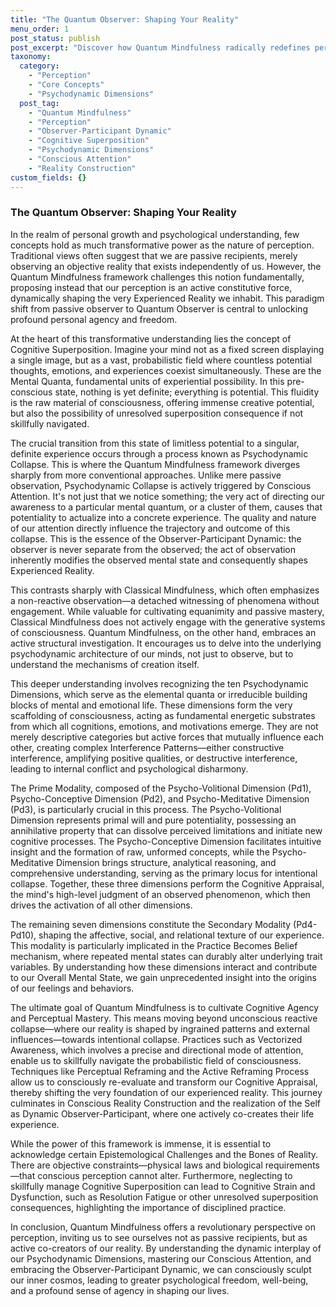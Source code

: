 ```yaml
---
title: "The Quantum Observer: Shaping Your Reality"
menu_order: 1
post_status: publish
post_excerpt: "Discover how Quantum Mindfulness radically redefines perception, shifting from a passive reception of reality to an active, conscious co-creation. This post explores the core concepts of the Observer-Participant Dynamic and Cognitive Superposition, revealing how understanding our psychodynamic dimensions empowers us to intentionally shape our inner and outer worlds."
taxonomy:
  category:
    - "Perception"
    - "Core Concepts"
    - "Psychodynamic Dimensions"
  post_tag:
    - "Quantum Mindfulness"
    - "Perception"
    - "Observer-Participant Dynamic"
    - "Cognitive Superposition"
    - "Psychodynamic Dimensions"
    - "Conscious Attention"
    - "Reality Construction"
custom_fields: {}
---
```


### The Quantum Observer: Shaping Your Reality

In the realm of personal growth and psychological understanding, few concepts hold as much transformative power as the nature of perception. Traditional views often suggest that we are passive recipients, merely observing an objective reality that exists independently of us. However, the Quantum Mindfulness framework challenges this notion fundamentally, proposing instead that our perception is an active constitutive force, dynamically shaping the very Experienced Reality we inhabit. This paradigm shift from passive observer to Quantum Observer is central to unlocking profound personal agency and freedom.

At the heart of this transformative understanding lies the concept of Cognitive Superposition. Imagine your mind not as a fixed screen displaying a single image, but as a vast, probabilistic field where countless potential thoughts, emotions, and experiences coexist simultaneously. These are the Mental Quanta, fundamental units of experiential possibility. In this pre-conscious state, nothing is yet definite; everything is potential. This fluidity is the raw material of consciousness, offering immense creative potential, but also the possibility of unresolved superposition consequence if not skillfully navigated.

The crucial transition from this state of limitless potential to a singular, definite experience occurs through a process known as Psychodynamic Collapse. This is where the Quantum Mindfulness framework diverges sharply from more conventional approaches. Unlike mere passive observation, Psychodynamic Collapse is actively triggered by Conscious Attention. It's not just that we notice something; the very act of directing our awareness to a particular mental quantum, or a cluster of them, causes that potentiality to actualize into a concrete experience. The quality and nature of our attention directly influence the trajectory and outcome of this collapse. This is the essence of the Observer-Participant Dynamic: the observer is never separate from the observed; the act of observation inherently modifies the observed mental state and consequently shapes Experienced Reality.

This contrasts sharply with Classical Mindfulness, which often emphasizes a non-reactive observation—a detached witnessing of phenomena without engagement. While valuable for cultivating equanimity and passive mastery, Classical Mindfulness does not actively engage with the generative systems of consciousness. Quantum Mindfulness, on the other hand, embraces an active structural investigation. It encourages us to delve into the underlying psychodynamic architecture of our minds, not just to observe, but to understand the mechanisms of creation itself.

This deeper understanding involves recognizing the ten Psychodynamic Dimensions, which serve as the elemental quanta or irreducible building blocks of mental and emotional life. These dimensions form the very scaffolding of consciousness, acting as fundamental energetic substrates from which all cognitions, emotions, and motivations emerge. They are not merely descriptive categories but active forces that mutually influence each other, creating complex Interference Patterns—either constructive interference, amplifying positive qualities, or destructive interference, leading to internal conflict and psychological disharmony.

The Prime Modality, composed of the Psycho-Volitional Dimension (Pd1), Psycho-Conceptive Dimension (Pd2), and Psycho-Meditative Dimension (Pd3), is particularly crucial in this process. The Psycho-Volitional Dimension represents primal will and pure potentiality, possessing an annihilative property that can dissolve perceived limitations and initiate new cognitive processes. The Psycho-Conceptive Dimension facilitates intuitive insight and the formation of raw, unformed concepts, while the Psycho-Meditative Dimension brings structure, analytical reasoning, and comprehensive understanding, serving as the primary locus for intentional collapse. Together, these three dimensions perform the Cognitive Appraisal, the mind's high-level judgment of an observed phenomenon, which then drives the activation of all other dimensions.

The remaining seven dimensions constitute the Secondary Modality (Pd4-Pd10), shaping the affective, social, and relational texture of our experience. This modality is particularly implicated in the Practice Becomes Belief mechanism, where repeated mental states can durably alter underlying trait variables. By understanding how these dimensions interact and contribute to our Overall Mental State, we gain unprecedented insight into the origins of our feelings and behaviors.

The ultimate goal of Quantum Mindfulness is to cultivate Cognitive Agency and Perceptual Mastery. This means moving beyond unconscious reactive collapse—where our reality is shaped by ingrained patterns and external influences—towards intentional collapse. Practices such as Vectorized Awareness, which involves a precise and directional mode of attention, enable us to skillfully navigate the probabilistic field of consciousness. Techniques like Perceptual Reframing and the Active Reframing Process allow us to consciously re-evaluate and transform our Cognitive Appraisal, thereby shifting the very foundation of our experienced reality. This journey culminates in Conscious Reality Construction and the realization of the Self as Dynamic Observer-Participant, where one actively co-creates their life experience.

While the power of this framework is immense, it is essential to acknowledge certain Epistemological Challenges and the Bones of Reality. There are objective constraints—physical laws and biological requirements—that conscious perception cannot alter. Furthermore, neglecting to skillfully manage Cognitive Superposition can lead to Cognitive Strain and Dysfunction, such as Resolution Fatigue or other unresolved superposition consequences, highlighting the importance of disciplined practice.

In conclusion, Quantum Mindfulness offers a revolutionary perspective on perception, inviting us to see ourselves not as passive recipients, but as active co-creators of our reality. By understanding the dynamic interplay of our Psychodynamic Dimensions, mastering our Conscious Attention, and embracing the Observer-Participant Dynamic, we can consciously sculpt our inner cosmos, leading to greater psychological freedom, well-being, and a profound sense of agency in shaping our lives.